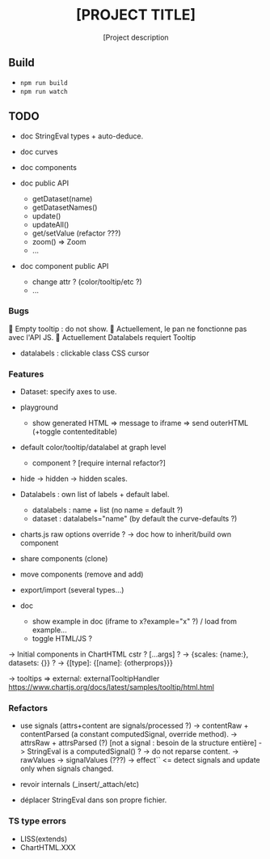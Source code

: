 <div align="center">
  <h1>[PROJECT TITLE]</h1>

  <p>[Project description</p>
</div>

## Build

- `npm run build`
- `npm run watch`

## TODO

- doc StringEval types + auto-deduce.

- doc curves
- doc components

- doc public API
  - getDataset(name)
  - getDatasetNames()
  - update()
  - updateAll()
  - get/setValue (refactor ???)
  - zoom() => Zoom
  - ...
- doc component public API
  - change attr ? (color/tooltip/etc ?)
  - ...

### Bugs

🐛 Empty tooltip : do not show.
🐛 Actuellement, le pan ne fonctionne pas avec l'API JS.
🐛 Actuellement Datalabels requiert Tooltip

- datalabels : clickable class CSS cursor

### Features

- Dataset: specify axes to use.

- playground
  - show generated HTML => message to iframe => send outerHTML (+toggle contenteditable)

- default color/tooltip/datalabel at graph level
  - <curves-defaults> component ? [require internal refactor?]

- hide -> hidden
  -> hidden scales.

- Datalabels : own list of labels + default label.
  - datalabels : name + list (no name = default ?)
  - dataset : datalabels="name" (by default the curve-defaults ?)

- charts.js raw options override ?
  -> doc how to inherit/build own component
- share components (clone)
- move  components (remove and add)

- export/import (several types...)

- doc
  - show example in doc (iframe to x?example="x" ?) / load from example...
  - toggle HTML/JS ?

-> Initial components in ChartHTML cstr ? [...args] ?
  -> {scales: {name:}, datasets: {}} ?
  -> {[type]: {[name]: {otherprops}}}

-> tooltips => external: externalTooltipHandler
https://www.chartjs.org/docs/latest/samples/tooltip/html.html


### Refactors

- use signals (attrs+content are signals/processed ?)
  -> contentRaw + contentParsed (a constant computedSignal, override method).
  -> attrsRaw + attrsParsed (?) [not a signal : besoin de la structure entière]
  -> StringEval is a computedSignal() ?
    -> do not reparse content.
  -> rawValues -> signalValues (???)
  -> effect`` <= detect signals and update only when signals changed.

- revoir internals (_insert/_attach/etc)
- déplacer StringEval dans son propre fichier.

### TS type errors

- LISS(extends)
- ChartHTML.XXX